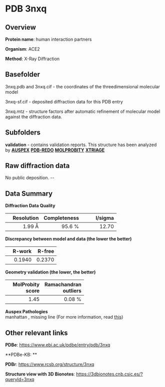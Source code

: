 # PDB 3nxq

## Overview

**Protein name**: human interaction partners

**Organism**: ACE2

**Method**: X-Ray Diffraction



## Basefolder

3nxq.pdb and 3nxq.cif - the coordinates of the threedimensional molecular model

3nxq-sf.cif - deposited diffraction data for this PDB entry

3nxq.mtz - structure factors after automatic refinement of molecular model against the diffraction data.

## Subfolders





**validation** - contains validation reports. This structure has been analyzed by [**AUSPEX**](https://github.com/thorn-lab/coronavirus_structural_task_force/tree/master/pdb/human_interaction_partners/ACE2/3nxq/validation/auspex) [**PDB-REDO**](https://github.com/thorn-lab/coronavirus_structural_task_force/tree/master/pdb/human_interaction_partners/ACE2/3nxq/validation/pdb-redo) [**MOLPROBITY**](https://github.com/thorn-lab/coronavirus_structural_task_force/tree/master/pdb/human_interaction_partners/ACE2/3nxq/validation/molprobity) [**XTRIAGE**](https://github.com/thorn-lab/coronavirus_structural_task_force/blob/master/pdb/human_interaction_partners/ACE2/3nxq/validation/Xtriage_output.log)  



## Raw diffraction data

No public deposition. --<br> 

## Data Summary
**Diffraction Data Quality**

|   | Resolution | Completeness| I/sigma |
|---|-------------:|----------------:|--------------:|
|   |1.99 Å|95.6  %|<img width=50/>12.70|

**Discrepancy between model and data (the lower the better)**

|   | **R-work**| **R-free**   
|---|-------------:|----------------:|           
||  0.1940|  0.2370|

**Geometry validation (the lower, the better)**

|   |**MolProbity<br>score**| **Ramachandran<br>outliers** 
|---|-------------:|----------------:|
||  1.45|  0.08 %|

**Auspex Pathologies**<br> manhattan , missing line (For more information, read [this](https://github.com/thorn-lab/coronavirus_structural_task_force/blob/master/pdb/human_interaction_partners/ACE2/3nxq/validation/auspex/3nxq_auspex_comments.txt))

 



## Other relevant links 
**PDBe**:  https://www.ebi.ac.uk/pdbe/entry/pdb/3nxq

**PDBe-KB: ** 
 
**PDBr**: https://www.rcsb.org/structure/3nxq 

**Structure view with 3D Bionotes**: https://3dbionotes.cnb.csic.es/?queryId=3nxq

